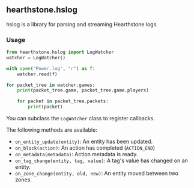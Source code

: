 ## hearthstone.hslog

hslog is a library for parsing and streaming Hearthstone logs.


### Usage

```python
from hearthstone.hslog import LogWatcher
watcher = LogWatcher()

with open("Power.log", "r") as f:
	watcher.read(f)

for packet_tree in watcher.games:
	print(packet_tree.game, packet_tree.game.players)

	for packet in packet_tree.packets:
		print(packet)
```

You can subclass the `LogWatcher` class to register callbacks.

The following methods are available:

* `on_entity_update(entity)`: An entity has been updated.
* `on_block(action)`: An action has completed (`ACTION_END`)
* `on_metadata(metadata)`: Action metadata is ready.
* `on_tag_change(entity, tag, value)`: A tag's value has changed on an entity.
* `on_zone_change(entity, old, new)`: An entity moved between two zones.
